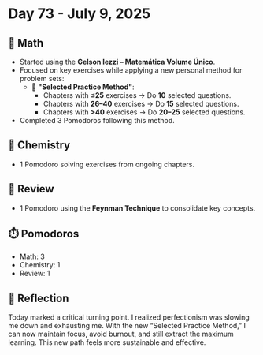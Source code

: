 # Day 73 - July 9, 2025

## 📘 Math
- Started using the **Gelson Iezzi – Matemática Volume Único**.
- Focused on key exercises while applying a new personal method for problem sets:
  - 📌 **"Selected Practice Method"**:
    - Chapters with **≤25** exercises → Do **10** selected questions.
    - Chapters with **26–40** exercises → Do **15** selected questions.
    - Chapters with **>40** exercises → Do **20–25** selected questions.
- Completed 3 Pomodoros following this method.

## 🧪 Chemistry
- 1 Pomodoro solving exercises from ongoing chapters.

## 🧠 Review
- 1 Pomodoro using the **Feynman Technique** to consolidate key concepts.

## ⏱️ Pomodoros
- Math: 3
- Chemistry: 1
- Review: 1

## 💬 Reflection
Today marked a critical turning point. I realized perfectionism was slowing me down and exhausting me. With the new “Selected Practice Method,” I can now maintain focus, avoid burnout, and still extract the maximum learning. This new path feels more sustainable and effective.
